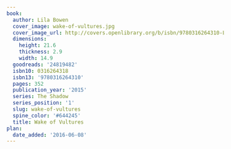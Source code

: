 ```yaml
---
book:
  author: Lila Bowen
  cover_image: wake-of-vultures.jpg
  cover_image_url: http://covers.openlibrary.org/b/isbn/9780316264310-L.jpg
  dimensions:
    height: 21.6
    thickness: 2.9
    width: 14.9
  goodreads: '24819482'
  isbn10: 0316264318
  isbn13: '9780316264310'
  pages: 352
  publication_year: '2015'
  series: The Shadow
  series_position: '1'
  slug: wake-of-vultures
  spine_color: '#644245'
  title: Wake of Vultures
plan:
  date_added: '2016-06-08'
---
```

